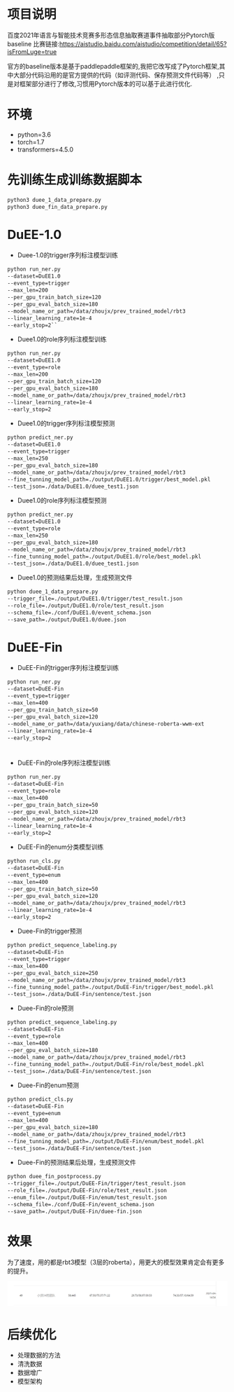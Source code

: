 # 项目说明  
百度2021年语言与智能技术竞赛多形态信息抽取赛道事件抽取部分Pytorch版baseline
比赛链接:https://aistudio.baidu.com/aistudio/competition/detail/65?isFromLuge=true

官方的baseline版本是基于paddlepaddle框架的,我把它改写成了Pytorch框架,其中大部分代码沿用的是官方提供的代码（如评测代码、保存预测文件代码等） ,只是对框架部分进行了修改,习惯用Pytorch版本的可以基于此进行优化.

# 环境
- python=3.6
- torch=1.7
- transformers=4.5.0




# 先训练生成训练数据脚本
```
python3 duee_1_data_prepare.py
python3 duee_fin_data_prepare.py
```

# DuEE-1.0
- Duee-1.0的trigger序列标注模型训练
```
python run_ner.py
--dataset=DuEE1.0
--event_type=trigger
--max_len=200
--per_gpu_train_batch_size=120
--per_gpu_eval_batch_size=180
--model_name_or_path=/data/zhoujx/prev_trained_model/rbt3
--linear_learning_rate=1e-4
--early_stop=2``
```
- Duee1.0的role序列标注模型训练
```
python run_ner.py
--dataset=DuEE1.0
--event_type=role
--max_len=200
--per_gpu_train_batch_size=120
--per_gpu_eval_batch_size=180
--model_name_or_path=/data/zhoujx/prev_trained_model/rbt3
--linear_learning_rate=1e-4
--early_stop=2
```

- Duee1.0的trigger序列标注模型预测
```
python predict_ner.py
--dataset=DuEE1.0
--event_type=trigger
--max_len=250
--per_gpu_eval_batch_size=180
--model_name_or_path=/data/zhoujx/prev_trained_model/rbt3
--fine_tunning_model_path=./output/DuEE1.0/trigger/best_model.pkl
--test_json=./data/DuEE1.0/duee_test1.json
```
- Duee1.0的role序列标注模型预测
```
python predict_ner.py
--dataset=DuEE1.0
--event_type=role
--max_len=250
--per_gpu_eval_batch_size=180
--model_name_or_path=/data/zhoujx/prev_trained_model/rbt3
--fine_tunning_model_path=./output/DuEE1.0/role/best_model.pkl
--test_json=./data/DuEE1.0/duee_test1.json
```
- Duee1.0的预测结果后处理，生成预测文件
```
python duee_1_data_prepare.py
--trigger_file=./output/DuEE1.0/trigger/test_result.json
--role_file=./output/DuEE1.0/role/test_result.json
--schema_file=./conf/DuEE1.0/event_schema.json
--save_path=./output/DuEE1.0/duee.json
```

# DuEE-Fin
- DuEE-Fin的trigger序列标注模型训练
```
python run_ner.py
--dataset=DuEE-Fin
--event_type=trigger
--max_len=400
--per_gpu_train_batch_size=50
--per_gpu_eval_batch_size=120
--model_name_or_path=/data/yuxiang/data/chinese-roberta-wwm-ext
--linear_learning_rate=1e-4
--early_stop=2
```
# 
- DuEE-Fin的role序列标注模型训练
```
python run_ner.py
--dataset=DuEE-Fin
--event_type=role
--max_len=400
--per_gpu_train_batch_size=50
--per_gpu_eval_batch_size=120
--model_name_or_path=/data/zhoujx/prev_trained_model/rbt3
--linear_learning_rate=1e-4
--early_stop=2
```

- DuEE-Fin的enum分类模型训练
```
python run_cls.py
--dataset=DuEE-Fin
--event_type=enum
--max_len=400
--per_gpu_train_batch_size=50
--per_gpu_eval_batch_size=120
--model_name_or_path=/data/zhoujx/prev_trained_model/rbt3
--linear_learning_rate=1e-4
--early_stop=2
```
- Duee-Fin的trigger预测
```
python predict_sequence_labeling.py
--dataset=DuEE-Fin
--event_type=trigger
--max_len=400
--per_gpu_eval_batch_size=250
--model_name_or_path=/data/zhoujx/prev_trained_model/rbt3
--fine_tunning_model_path=./output/DuEE-Fin/trigger/best_model.pkl
--test_json=./data/DuEE-Fin/sentence/test.json
```
- Duee-Fin的role预测
```
python predict_sequence_labeling.py
--dataset=DuEE-Fin
--event_type=role
--max_len=400
--per_gpu_eval_batch_size=180
--model_name_or_path=/data/zhoujx/prev_trained_model/rbt3
--fine_tunning_model_path=./output/DuEE-Fin/role/best_model.pkl
--test_json=./data/DuEE-Fin/sentence/test.json
```
- Duee-Fin的enum预测
```
python predict_cls.py
--dataset=DuEE-Fin
--event_type=enum
--max_len=400
--per_gpu_eval_batch_size=180
--model_name_or_path=/data/zhoujx/prev_trained_model/rbt3
--fine_tunning_model_path=./output/DuEE-Fin/enum/best_model.pkl
--test_json=./data/DuEE-Fin/sentence/test.json
```
- Duee-Fin的预测结果后处理，生成预测文件
```
python duee_fin_postprocess.py
--trigger_file=./output/DuEE-Fin/trigger/test_result.json
--role_file=./output/DuEE-Fin/role/test_result.json
--enum_file=./output/DuEE-Fin/enum/test_result.json
--schema_file=./conf/DuEE-Fin/event_schema.json
--save_path=./output/DuEE-Fin/duee-fin.json

```



# 效果

为了速度，用的都是rbt3模型（3层的roberta），用更大的模型效果肯定会有更多的提升。

![image-20210418145715313](https://raw.githubusercontent.com/zhoujx4/PicGo/main/img/image-20210418145715313.png)



# 后续优化

- 处理数据的方法
- 清洗数据
- 数据增广
- 模型架构